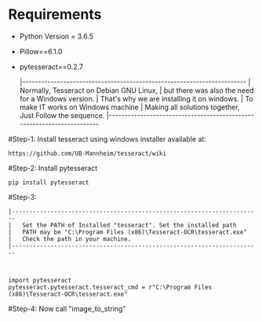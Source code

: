 # Requirements

- Python Version = 3.6.5
- Pillow==6.1.0
- pytesseract==0.2.7



	|-----------------------------------------------------------------------
	|	Normally, Tesseract on Debian GNU Linux,
	|	but there was also the need for a Windows version.
	|	That's why we are installing it on windows.
	|	To make IT works on Windows machine
	|	Making all solutions together, Just Follow the sequence.
	|-----------------------------------------------------------------------

#Step-1: Install tesseract using windows installer available at:
	
	https://github.com/UB-Mannheim/tesseract/wiki

#Step-2: Install pytesseract
	
	pip install pytesseract

#Step-3:
	
	|-----------------------------------------------------------------------
	|	Set the PATH of Installed "tesseract". Set the installed path 		
	|	PATH may be "C:\Program Files (x86)\Tesseract-OCR\tesseract.exe"	
	|	Check the path in your machine.										
	|-----------------------------------------------------------------------



	import pytesseract
	pytesseract.pytesseract.tesseract_cmd = r"C:\Program Files (x86)\Tesseract-OCR\tesseract.exe" 

#Step-4:
	Now call "image_to_string"


